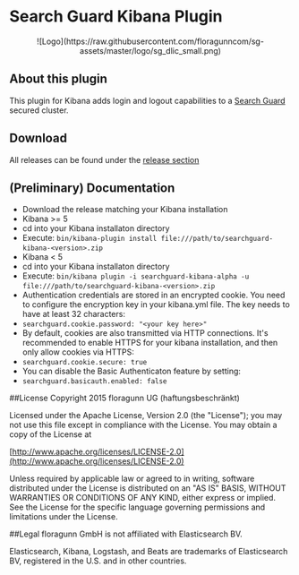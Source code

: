 # Search Guard Kibana Plugin

<p align="center">
![Logo](https://raw.githubusercontent.com/floragunncom/sg-assets/master/logo/sg_dlic_small.png) 


## About this plugin
This plugin for Kibana adds login and logout capabilities to a [Search Guard](https://github.com/floragunncom/search-guard) secured cluster.

## Download
All releases can be found under the [release section](https://github.com/floragunncom/search-guard-kibana-plugin/releases)

## (Preliminary) Documentation

* Download the release matching your Kibana installation
* Kibana >= 5
 * cd into your Kibana installaton directory
 * Execute: `bin/kibana-plugin install file:///path/to/searchguard-kibana-<version>.zip` 
* Kibana < 5
 * cd into your Kibana installaton directory
 * Execute: `bin/kibana plugin -i searchguard-kibana-alpha -u file:///path/to/searchguard-kibana-<version>.zip` 
* Authentication credentials are stored in an encrypted cookie. You need to configure the encryption key in your kibana.yml file. The key needs to have at least 32 characters:
 * `searchguard.cookie.password: "<your key here>"`
* By default, cookies are also transmitted via HTTP connections. It's recommended to enable HTTPS for your kibana installation, and then only allow cookies via HTTPS:
 * `searchguard.cookie.secure: true`
* You can disable the Basic Authenticaton feature by setting:
 * `searchguard.basicauth.enabled: false`


##License
Copyright 2015 floragunn UG (haftungsbeschränkt)

Licensed under the Apache License, Version 2.0 (the "License"); you may not use this file except in compliance with the License. You may obtain a copy of the License at

[http://www.apache.org/licenses/LICENSE-2.0](http://www.apache.org/licenses/LICENSE-2.0)

Unless required by applicable law or agreed to in writing, software distributed under the License is distributed on an "AS IS" BASIS, WITHOUT WARRANTIES OR CONDITIONS OF ANY KIND, either express or implied. See the License for the specific language governing permissions and limitations under the License.

##Legal
floragunn GmbH is not affiliated with Elasticsearch BV.

Elasticsearch, Kibana, Logstash, and Beats are trademarks of Elasticsearch BV, registered in the U.S. and in other countries.
